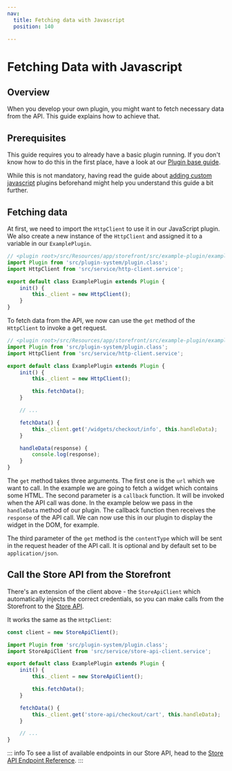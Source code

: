 ```yaml
---
nav:
  title: Fetching data with Javascript
  position: 140

---
```


# Fetching Data with Javascript

## Overview

When you develop your own plugin, you might want to fetch necessary data from the API. This guide explains how to achieve that.

## Prerequisites

This guide requires you to already have a basic plugin running. If you don't know how to do this in the first place, have a look at our [Plugin base guide](../plugin-base-guide).

While this is not mandatory, having read the guide about [adding custom javascript](add-custom-javascript) plugins beforehand might help you understand this guide a bit further.

## Fetching data

At first, we need to import the `HttpClient` to use it in our JavaScript plugin. We also create a new instance of the `HttpClient` and assigned it to a variable in our `ExamplePlugin`.

```javascript
// <plugin root>/src/Resources/app/storefront/src/example-plugin/example-plugin.plugin.js
import Plugin from 'src/plugin-system/plugin.class';
import HttpClient from 'src/service/http-client.service';

export default class ExamplePlugin extends Plugin {
    init() {
        this._client = new HttpClient();
    }
}
```

To fetch data from the API, we now can use the `get` method of the `HttpClient` to invoke a get request.

```javascript
// <plugin root>/src/Resources/app/storefront/src/example-plugin/example-plugin.plugin.js
import Plugin from 'src/plugin-system/plugin.class';
import HttpClient from 'src/service/http-client.service';

export default class ExamplePlugin extends Plugin {
    init() {
        this._client = new HttpClient();

        this.fetchData();
    }

    // ...

    fetchData() {
        this._client.get('/widgets/checkout/info', this.handleData);
    }

    handleData(response) {
        console.log(response);
    }
}
```

The `get` method takes three arguments. The first one is the `url` which we want to call. In the example we are going to fetch a widget which contains some HTML. The second parameter is a `callback` function. It will be invoked when the API call was done. In the example below we pass in the `handleData` method of our plugin. The callback function then receives the `response` of the API call. We can now use this in our plugin to display the widget in the DOM, for example.

The third parameter of the `get` method is the `contentType` which will be sent in the request header of the API call. It is optional and by default set to be `application/json`.

## Call the Store API from the Storefront

There's an extension of the client above - the `StoreApiClient` which automatically injects the correct credentials, so you can make calls from the Storefront to the [Store API](../../../../concepts/api/store-api).

It works the same as the `HttpClient`:

```javascript
const client = new StoreApiClient();

import Plugin from 'src/plugin-system/plugin.class';
import StoreApiClient from 'src/service/store-api-client.service';

export default class ExamplePlugin extends Plugin {
    init() {
        this._client = new StoreApiClient();

        this.fetchData();
    }

    fetchData() {
        this._client.get('store-api/checkout/cart', this.handleData);
    }

    // ...
}
```

::: info
To see a list of available endpoints in our Store API, head to the [Store API Endpoint Reference](https://shopware.stoplight.io/docs/store-api).
:::
